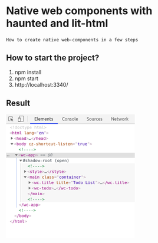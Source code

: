 # Native web components with haunted and lit-html

```
How to create native web-components in a few steps
```

## How to start the project?

1. npm install
2. npm start
3. http://localhost:3340/


## Result

![Image inspect](https://github.com/gustavoSoriano/native-web-components/blob/master/print.png)